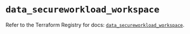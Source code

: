 # `data_secureworkload_workspace`

Refer to the Terraform Registry for docs: [`data_secureworkload_workspace`](https://registry.terraform.io/providers/ciscodevnet/secureworkload/1.8.0/docs/data-sources/workspace).
